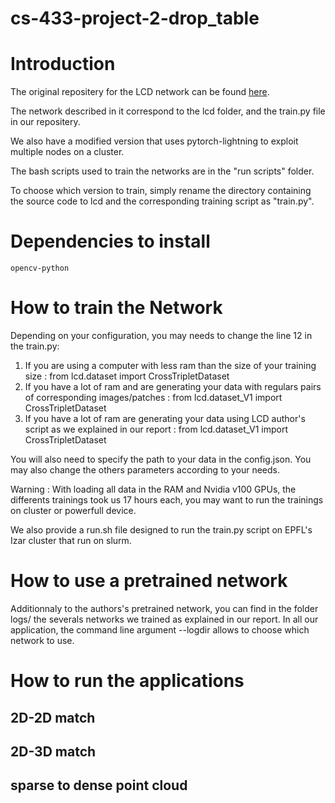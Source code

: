 # cs-433-project-2-drop_table

# Introduction

The original repositery for the LCD network can be found [here](https://github.com/hkust-vgd/lcd).

The network described in it correspond to the lcd folder, and the train.py file in our repositery.

We also have a modified version that uses pytorch-lightning to exploit multiple nodes on a cluster.

The bash scripts used to train the networks are in the "run scripts" folder.

To choose which version to train, simply rename the directory containing the source code to lcd and the corresponding training script as "train.py".

# Dependencies to install
	
	opencv-python

# How to train the Network

Depending on your configuration, you may needs to change the line 12 in the train.py:
1. If you are using a computer with less ram than the size of your training size :
    from lcd.dataset import CrossTripletDataset
2. If you have a lot of ram and are generating your data with regulars pairs of corresponding images/patches :
   from lcd.dataset_V1 import CrossTripletDataset
3. If you have a lot of ram are generating your data using LCD author's script as we explained in our report :
    from lcd.dataset_V1 import CrossTripletDataset

You will also need to specify the path to your data in the config.json.
You may also change the others parameters according to your needs.

Warning : With loading all data in the RAM and Nvidia v100 GPUs, the differents trainings took us 17 hours each, you may want to run the trainings on cluster or powerfull device.

We also provide a run.sh file designed to run the train.py script on EPFL's Izar cluster that run on slurm.

# How to use a pretrained network

Additionnaly to the authors's pretrained network, you can find in the folder logs/ the severals networks we trained as explained in our report. In all our application, the command line argument --logdir allows to choose which network to use.

# How to run the applications

## 2D-2D match

## 2D-3D match

## sparse to dense point cloud
